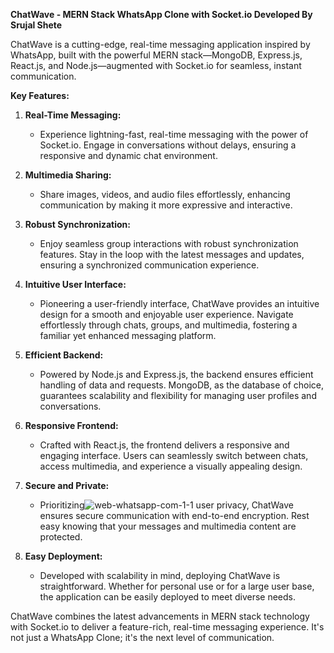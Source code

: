 **ChatWave - MERN Stack WhatsApp Clone with Socket.io Developed By Srujal Shete**

ChatWave is a cutting-edge, real-time messaging application inspired by WhatsApp, built with the powerful MERN stack—MongoDB, Express.js, React.js, and Node.js—augmented with Socket.io for seamless, instant communication.

**Key Features:**

1. **Real-Time Messaging:**
   - Experience lightning-fast, real-time messaging with the power of Socket.io. Engage in conversations without delays, ensuring a responsive and dynamic chat environment.

2. **Multimedia Sharing:**
   - Share images, videos, and audio files effortlessly, enhancing communication by making it more expressive and interactive.

3. **Robust Synchronization:**
   - Enjoy seamless group interactions with robust synchronization features. Stay in the loop with the latest messages and updates, ensuring a synchronized communication experience.

4. **Intuitive User Interface:**
   - Pioneering a user-friendly interface, ChatWave provides an intuitive design for a smooth and enjoyable user experience. Navigate effortlessly through chats, groups, and multimedia, fostering a familiar yet enhanced messaging platform.

5. **Efficient Backend:**
   - Powered by Node.js and Express.js, the backend ensures efficient handling of data and requests. MongoDB, as the database of choice, guarantees scalability and flexibility for managing user profiles and conversations.

6. **Responsive Frontend:**
   - Crafted with React.js, the frontend delivers a responsive and engaging interface. Users can seamlessly switch between chats, access multimedia, and experience a visually appealing design.

7. **Secure and Private:**
   - Prioritizing![web-whatsapp-com-1-1](https://github.com/Srujalshete/Clone-WhatsApp/assets/67551839/6a300221-2eae-497d-8278-f718be8c78d3)
 user privacy, ChatWave ensures secure communication with end-to-end encryption. Rest easy knowing that your messages and multimedia content are protected.

8. **Easy Deployment:**
   - Developed with scalability in mind, deploying ChatWave is straightforward. Whether for personal use or for a large user base, the application can be easily deployed to meet diverse needs.

ChatWave combines the latest advancements in MERN stack technology with Socket.io to deliver a feature-rich, real-time messaging experience. It's not just a WhatsApp Clone; it's the next level of communication.

 

